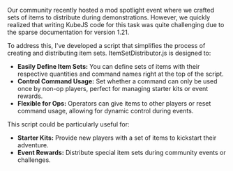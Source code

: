 Our community recently hosted a mod spotlight event where we crafted sets of items to distribute during demonstrations. However, we quickly realized that writing KubeJS code for this task was quite challenging due to the sparse documentation for version 1.21.

To address this, I've developed a script that simplifies the process of creating and distributing item sets. ItemSetDistributor.js is designed to:

- **Easily Define Item Sets:** You can define sets of items with their respective quantities and command names right at the top of the script.
- **Control Command Usage:** Set whether a command can only be used once by non-op players, perfect for managing starter kits or event rewards.
- **Flexible for Ops:** Operators can give items to other players or reset command usage, allowing for dynamic control during events.

This script could be particularly useful for:

- **Starter Kits:** Provide new players with a set of items to kickstart their adventure.
- **Event Rewards:** Distribute special item sets during community events or challenges.